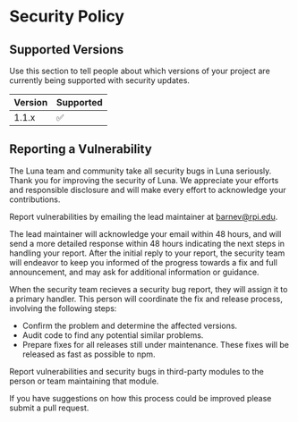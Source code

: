 # Security Policy

## Supported Versions

Use this section to tell people about which versions of your project are
currently being supported with security updates.

| Version | Supported          |
| ------- | ------------------ |
| 1.1.x   | :white_check_mark: |


## Reporting a Vulnerability

The Luna team and community take all security bugs in Luna seriously. 
Thank you for improving the security of Luna. We appreciate your efforts and responsible disclosure and will make every effort to acknowledge your contributions.

Report vulnerabilities by emailing the lead maintainer at barnev@rpi.edu.

The lead maintainer will acknowledge your email within 48 hours, and will send a more detailed response within 48 hours indicating the next steps
in handling your report. After the initial reply to your report, the security team will endeavor to keep you informed of the progress towards a fix
and full announcement, and may ask for additional information or guidance.

When the security team recieves a security bug report, they will assign it to a primary handler. This person will coordinate the fix and release process,
involving the following steps:
- Confirm the problem and determine the affected versions.
- Audit code to find any potential similar problems.
- Prepare fixes for all releases still under maintenance. These fixes will be released as fast as possible to npm.

Report vulnerabilities and security bugs in third-party modules to the person or team maintaining that module.

If you have suggestions on how this process could be improved please submit a pull request.
